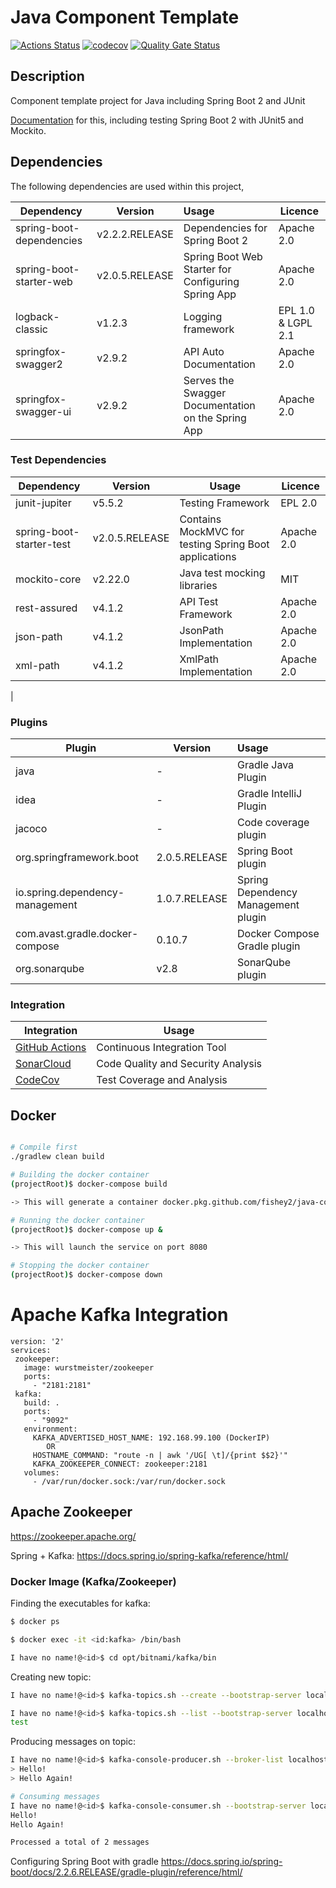 # Java Component Template 

[![Actions Status](https://github.com/fishey2/java-component-template/workflows/Java%20CI/badge.svg)](https://github.com/fishey2/java-component-template/actions)
[![codecov](https://codecov.io/gh/fishey2/java-component-template/branch/master/graph/badge.svg?token=BuPjnBJ5YK)](https://codecov.io/gh/fishey2/java-component-template)
[![Quality Gate Status](https://sonarcloud.io/api/project_badges/measure?project=fishey2_java-component-template&metric=alert_status)](https://sonarcloud.io/dashboard?id=fishey2_java-component-template)

## Description

Component template project for Java including Spring Boot 2 and JUnit

[Documentation](https://fishey2.github.io/java-component-template) for this, including testing Spring Boot 2 with JUnit5 and Mockito.

## Dependencies

The following dependencies are used within this project,

| Dependency               | Version        | Usage                                              | Licence            |
|--------------------------|----------------|:---------------------------------------------------|--------------------|
| spring-boot-dependencies | v2.2.2.RELEASE | Dependencies for Spring Boot 2                     | Apache 2.0         |
| spring-boot-starter-web  | v2.0.5.RELEASE | Spring Boot Web Starter for Configuring Spring App | Apache 2.0         |
| logback-classic          | v1.2.3         | Logging framework                                  | EPL 1.0 & LGPL 2.1 |
| springfox-swagger2       | v2.9.2         | API Auto Documentation                             | Apache 2.0         |
| springfox-swagger-ui     | v2.9.2         | Serves the Swagger Documentation on the Spring App | Apache 2.0         |

### Test Dependencies

| Dependency               | Version        | Usage                                                 | Licence    |
|--------------------------|----------------|-------------------------------------------------------|------------|
| junit-jupiter            | v5.5.2         | Testing Framework                                     | EPL 2.0    |
| spring-boot-starter-test | v2.0.5.RELEASE | Contains MockMVC for testing Spring Boot applications | Apache 2.0 |
| mockito-core             | v2.22.0        | Java test mocking libraries                           | MIT        |
| rest-assured             | v4.1.2         | API Test Framework                                    | Apache 2.0 |
| json-path                | v4.1.2         | JsonPath Implementation                               | Apache 2.0 |
| xml-path                 | v4.1.2         | XmlPath Implementation                                | Apache 2.0 |
| 
### Plugins

| Plugin                          | Version       | Usage                               |
|---------------------------------|---------------|:------------------------------------|
| java                            | -             | Gradle Java Plugin                  | 
| idea                            | -             | Gradle IntelliJ Plugin              |
| jacoco                          | -             | Code coverage plugin                |
| org.springframework.boot        | 2.0.5.RELEASE | Spring Boot plugin                  | 
| io.spring.dependency-management | 1.0.7.RELEASE | Spring Dependency Management plugin |
| com.avast.gradle.docker-compose | 0.10.7        | Docker Compose Gradle plugin        |
| org.sonarqube                   | v2.8          | SonarQube plugin                    | 

### Integration

| Integration                                                                       | Usage                               |
|----------------------------------------------------------------------------------|------------------------------------|
| [GitHub Actions](https://github.com/fishey2/java-component-template/actions)     | Continuous Integration Tool        |
| [SonarCloud](https://sonarcloud.io/dashboard?id=fishey2_java-component-template) | Code Quality and Security Analysis 
| [CodeCov](https://codecov.io/gh/fishey2/java-component-template)                 | Test Coverage and Analysis         |
 
## Docker

```bash

# Compile first
./gradlew clean build

# Building the docker container
(projectRoot)$ docker-compose build

-> This will generate a container docker.pkg.github.com/fishey2/java-component-template/component:0.1-SNAPSHOT

# Running the docker container
(projectRoot)$ docker-compose up &

-> This will launch the service on port 8080

# Stopping the docker container
(projectRoot)$ docker-compose down
```

# Apache Kafka Integration

```
version: '2'
services:
 zookeeper:
   image: wurstmeister/zookeeper
   ports:
     - "2181:2181"
 kafka:
   build: .
   ports:
     - "9092"
   environment:
     KAFKA_ADVERTISED_HOST_NAME: 192.168.99.100 (DockerIP)
        OR
     HOSTNAME_COMMAND: "route -n | awk '/UG[ \t]/{print $$2}'"
     KAFKA_ZOOKEEPER_CONNECT: zookeeper:2181
   volumes:
     - /var/run/docker.sock:/var/run/docker.sock
```
## Apache Zookeeper

https://zookeeper.apache.org/

Spring + Kafka: https://docs.spring.io/spring-kafka/reference/html/

### Docker Image (Kafka/Zookeeper)

Finding the executables for kafka:

```bash
$ docker ps

$ docker exec -it <id:kafka> /bin/bash

I have no name!@<id>$ cd opt/bitnami/kafka/bin
```

Creating new topic:
```bash
I have no name!@<id>$ kafka-topics.sh --create --bootstrap-server localhost:9092 --replication-factor 1 --partitions 1 --topic test

I have no name!@<id>$ kafka-topics.sh --list --bootstrap-server localhost:9092
test
```

Producing messages on topic:
```bash
I have no name!@<id>$ kafka-console-producer.sh --broker-list localhost:9092 --topic test
> Hello!
> Hello Again!

# Consuming messages
I have no name!@<id>$ kafka-console-consumer.sh --bootstrap-server localhost:9092 --topic test --from-beginning
Hello!
Hello Again!

Processed a total of 2 messages
```

Configuring Spring Boot with gradle https://docs.spring.io/spring-boot/docs/2.2.6.RELEASE/gradle-plugin/reference/html/

